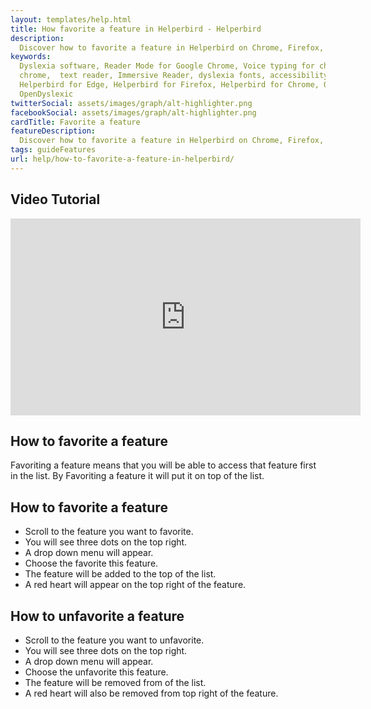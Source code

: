 ```yaml
---
layout: templates/help.html
title: How favorite a feature in Helperbird - Helperbird
description:
  Discover how to favorite a feature in Helperbird on Chrome, Firefox, Edge extension.
keywords:
  Dyslexia software, Reader Mode for Google Chrome, Voice typing for chrome, Text to speech for
  chrome,  text reader, Immersive Reader, dyslexia fonts, accessibility software, dyslexia software,
  Helperbird for Edge, Helperbird for Firefox, Helperbird for Chrome, Opendyslexic for Chrome,
  OpenDyslexic
twitterSocial: assets/images/graph/alt-highlighter.png
facebookSocial: assets/images/graph/alt-highlighter.png
cardTitle: Favorite a feature
featureDescription:
  Discover how to favorite a feature in Helperbird on Chrome, Firefox, Edge extension.
tags: guideFeatures
url: help/how-to-favorite-a-feature-in-helperbird/
---
```


## Video Tutorial

<iframe width="560" height="315" src="https://www.youtube-nocookie.com/embed/KcAxQslBjOU" title="YouTube video player" frameborder="0" allow="accelerometer; autoplay; clipboard-write; encrypted-media; gyroscope; picture-in-picture" allowfullscreen></iframe>


## How to favorite a feature

Favoriting a feature means that you will be able to access that feature first in the list. By Favoriting a feature it will put it on top of the list.


## How to favorite a feature
- Scroll to the feature you want to favorite.
- You will see three dots on the top right.
- A drop down menu will appear.
- Choose the favorite this feature.
- The feature will be added to the top of the list.
- A red heart will appear on the top right of the feature.

## How to unfavorite a feature
- Scroll to the feature you want to unfavorite.
- You will see three dots on the top right.
- A drop down menu will appear.
- Choose the unfavorite this feature.
- The feature will be removed from  of the list.
- A red heart will also be removed from top right of the feature.


